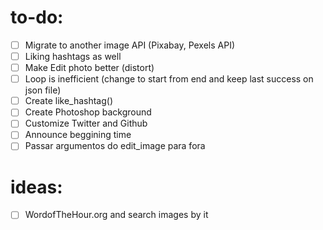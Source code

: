 # to-do:

- [ ] Migrate to another image API (Pixabay, Pexels API)
- [ ] Liking hashtags as well
- [ ] Make Edit photo better (distort)
- [ ] Loop is inefficient (change to start from end and keep last success on json file)
- [ ] Create like_hashtag()
- [ ] Create Photoshop background
- [ ] Customize Twitter and Github
- [ ] Announce beggining time
- [ ] Passar argumentos do edit_image para fora

# ideas:

- [ ] WordofTheHour.org and search images by it
